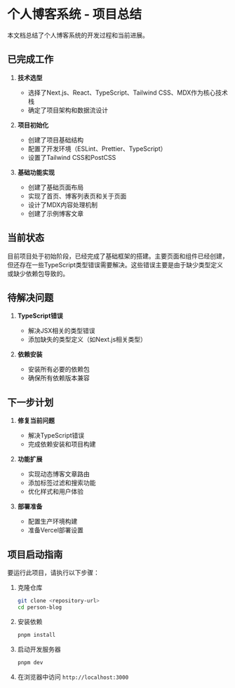 # 个人博客系统 - 项目总结

本文档总结了个人博客系统的开发过程和当前进展。

## 已完成工作

1. **技术选型**
   - 选择了Next.js、React、TypeScript、Tailwind CSS、MDX作为核心技术栈
   - 确定了项目架构和数据流设计

2. **项目初始化**
   - 创建了项目基础结构
   - 配置了开发环境（ESLint、Prettier、TypeScript）
   - 设置了Tailwind CSS和PostCSS

3. **基础功能实现**
   - 创建了基础页面布局
   - 实现了首页、博客列表页和关于页面
   - 设计了MDX内容处理机制
   - 创建了示例博客文章

## 当前状态

目前项目处于初始阶段，已经完成了基础框架的搭建。主要页面和组件已经创建，但还存在一些TypeScript类型错误需要解决。这些错误主要是由于缺少类型定义或缺少依赖包导致的。

## 待解决问题

1. **TypeScript错误**
   - 解决JSX相关的类型错误
   - 添加缺失的类型定义（如Next.js相关类型）

2. **依赖安装**
   - 安装所有必要的依赖包
   - 确保所有依赖版本兼容

## 下一步计划

1. **修复当前问题**
   - 解决TypeScript错误
   - 完成依赖安装和项目构建

2. **功能扩展**
   - 实现动态博客文章路由
   - 添加标签过滤和搜索功能
   - 优化样式和用户体验

3. **部署准备**
   - 配置生产环境构建
   - 准备Vercel部署设置

## 项目启动指南

要运行此项目，请执行以下步骤：

1. 克隆仓库
   ```bash
   git clone <repository-url>
   cd person-blog
   ```

2. 安装依赖
   ```bash
   pnpm install
   ```

3. 启动开发服务器
   ```bash
   pnpm dev
   ```

4. 在浏览器中访问 `http://localhost:3000` 